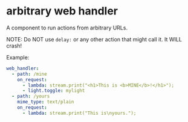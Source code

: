 # arbitrary web handler

A component to run actions from arbitrary URLs.

NOTE:
Do NOT use `delay:` or any other action that might call it.  It WILL crash!

Example:
```yaml
web_handler:
  - path: /mine
    on_request:
      - lambda: stream.print("<h1>This is <b>MINE</b>!</h1>");
      - light.toggle: mylight
  - path: /yours
    mime_type: text/plain
    on_request:
      - lambda: stream.print("This is\nyours.");
```

